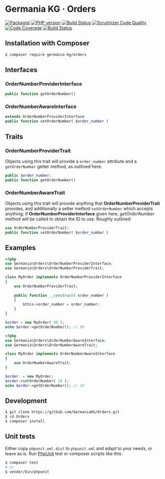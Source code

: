 # Germania KG · Orders


[![Packagist](https://img.shields.io/packagist/v/germania-kg/orders.svg?style=flat)](https://packagist.org/packages/germania-kg/orders)
[![PHP version](https://img.shields.io/packagist/php-v/germania-kg/orders.svg)](https://packagist.org/packages/germania-kg/orders)
[![Build Status](https://img.shields.io/travis/GermaniaKG/Orders.svg?label=Travis%20CI)](https://travis-ci.org/GermaniaKG/Orders)
[![Scrutinizer Code Quality](https://scrutinizer-ci.com/g/GermaniaKG/Orders/badges/quality-score.png?b=master)](https://scrutinizer-ci.com/g/GermaniaKG/Orders/?branch=master)
[![Code Coverage](https://scrutinizer-ci.com/g/GermaniaKG/Orders/badges/coverage.png?b=master)](https://scrutinizer-ci.com/g/GermaniaKG/Orders/?branch=master)
[![Build Status](https://scrutinizer-ci.com/g/GermaniaKG/Orders/badges/build.png?b=master)](https://scrutinizer-ci.com/g/GermaniaKG/Orders/build-status/master)



## Installation with Composer

```bash
$ composer require germania-kg/orders
```

## Interfaces

### OrderNumberProviderInterface

```php
public function getOrderNumber()
```

### OrderNumberAwareInterface

```php
extends OrderNumberProviderInterface
public function setOrderNumber( $order_number )
```

## Traits

### OrderNumberProviderTrait

Objects using this trait will provide a `order_number` attribute and a `getOrderNumber` getter method, as outlined here:

```php
public $order_number;
public function getOrderNumber()
```


### OrderNumberAwareTrait

Objects using this trait will provide anything that **OrderNumberProviderTrait** provides, and additionally a setter method `setOrderNumber` which accepts anything; if **OrderNumberProviderInterface** given here, *getOrderNumber* method will be called to obtain the ID to use. Roughly outlined:

```php
use OrderNumberProviderTrait;
public function setOrderNumber( $order_number )
```

## Examples
```php
<?php
use Germania\Orders\OrderNumberProviderInterface;
use Germania\Orders\OrderNumberProviderTrait;

class MyOrder implements OrderNumberProviderInterface
{
	use OrderNumberProviderTrait;
	
	public function __construct( order_number )
	{
		$this->order_number = order_number;
	}
}

$order = new MyOrder( 99 );
echo $order->getOrderNumber(); // 99
```

```php
<?php
use Germania\Orders\OrderNumberAwareInterface;
use Germania\Orders\OrderNumberAwareTrait;

class MyOrder implements OrderNumberAwareInterface
{
	use OrderNumberAwareTrait;
}

$order  = new MyOrder;
$order->setOrderNumber( 34 );
echo $order->getOrderNumber(); // 34


```

## Development

```bash
$ git clone https://github.com/GermaniaKG/Orders.git
$ cd Orders
$ composer install
```

## Unit tests

Either copy `phpunit.xml.dist` to `phpunit.xml` and adapt to your needs, or leave as is. Run [PhpUnit](https://phpunit.de/) test or composer scripts like this:

```bash
$ composer test
# or
$ vendor/bin/phpunit
```

